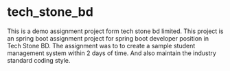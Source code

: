 # tech_stone_bd
This is a demo assignment project form tech stone bd limited.
This project is an spring boot assignment project for spring boot developer position in Tech Stone BD. The assignment was to to create a sample student management system within 2 days of time. And also maintain the industry standard coding style.

